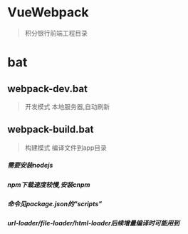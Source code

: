 # VueWebpack

> 积分银行前端工程目录

# bat

## webpack-dev.bat
> 开发模式
> 本地服务器,自动刷新

## webpack-build.bat
> 构建模式
> 编译文件到app目录

##### 需要安装nodejs
##### npm下载速度较慢,安装cnpm
##### 命令见package.json的"scripts"
##### url-loader/file-loader/html-loader后续增量编译时可能用到